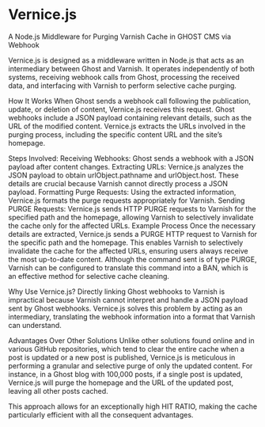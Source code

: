 # Vernice.js
A Node.js Middleware for Purging Varnish Cache in GHOST CMS via Webhook

Vernice.js is designed as a middleware written in Node.js that acts as an intermediary between Ghost and Varnish. It operates independently of both systems, receiving webhook calls from Ghost, processing the received data, and interfacing with Varnish to perform selective cache purging.

How It Works
When Ghost sends a webhook call following the publication, update, or deletion of content, Vernice.js receives this request. Ghost webhooks include a JSON payload containing relevant details, such as the URL of the modified content. Vernice.js extracts the URLs involved in the purging process, including the specific content URL and the site’s homepage.

Steps Involved:
Receiving Webhooks: Ghost sends a webhook with a JSON payload after content changes.
Extracting URLs: Vernice.js analyzes the JSON payload to obtain urlObject.pathname and urlObject.host. These details are crucial because Varnish cannot directly process a JSON payload.
Formatting Purge Requests: Using the extracted information, Vernice.js formats the purge requests appropriately for Varnish.
Sending PURGE Requests: Vernice.js sends HTTP PURGE requests to Varnish for the specified path and the homepage, allowing Varnish to selectively invalidate the cache only for the affected URLs.
Example Process
Once the necessary details are extracted, Vernice.js sends a PURGE HTTP request to Varnish for the specific path and the homepage. This enables Varnish to selectively invalidate the cache for the affected URLs, ensuring users always receive the most up-to-date content. Although the command sent is of type PURGE, Varnish can be configured to translate this command into a BAN, which is an effective method for selective cache cleaning.

Why Use Vernice.js?
Directly linking Ghost webhooks to Varnish is impractical because Varnish cannot interpret and handle a JSON payload sent by Ghost webhooks. Vernice.js solves this problem by acting as an intermediary, translating the webhook information into a format that Varnish can understand.

Advantages Over Other Solutions
Unlike other solutions found online and in various GitHub repositories, which tend to clear the entire cache when a post is updated or a new post is published, Vernice.js is meticulous in performing a granular and selective purge of only the updated content. For instance, in a Ghost blog with 100,000 posts, if a single post is updated, Vernice.js will purge the homepage and the URL of the updated post, leaving all other posts cached.

This approach allows for an exceptionally high HIT RATIO, making the cache particularly efficient with all the consequent advantages.
